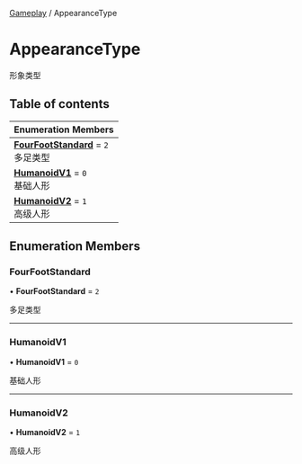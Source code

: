 [Gameplay](../modules/Gameplay.Gameplay.md) / AppearanceType

# AppearanceType <Badge type="tip" text="Enumeration" /> <Score text="AppearanceType" />

形象类型

## Table of contents

| Enumeration Members |
| :-----|
| **[FourFootStandard](Gameplay.AppearanceType.md#fourfootstandard)** = ``2`` <br> 多足类型|
| **[HumanoidV1](Gameplay.AppearanceType.md#humanoidv1)** = ``0`` <br> 基础人形|
| **[HumanoidV2](Gameplay.AppearanceType.md#humanoidv2)** = ``1`` <br> 高级人形|

## Enumeration Members

### FourFootStandard <Score text="FourFootStandard" /> 

• **FourFootStandard** = ``2``

多足类型

___

### HumanoidV1 <Score text="HumanoidV" /> 

• **HumanoidV1** = ``0``

基础人形

___

### HumanoidV2 <Score text="HumanoidV" /> 

• **HumanoidV2** = ``1``

高级人形
